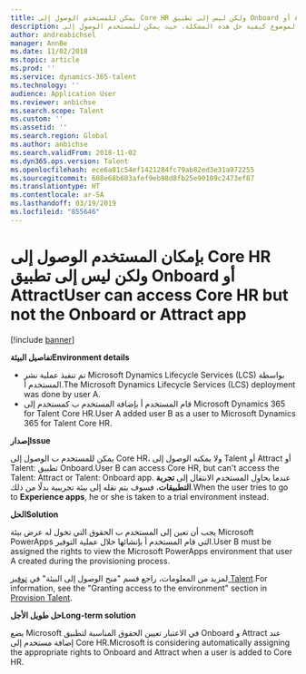 ```yaml
---
title: يمكن للمستخدم الوصول إلى Core HR ولكن ليس إلى تطبيق Onboard أو Attract
description: يتناول هذا الموضوع كيفية حل هذه المشكلة، حيث يمكن للمستخدم الوصول إلى Microsoft Dynamics 365 for Talent Core HR، ولكن لا يمكنه الوصول إلى تطبيق Attract أو Onboard.
author: andreabichsel
manager: AnnBe
ms.date: 11/02/2018
ms.topic: article
ms.prod: ''
ms.service: dynamics-365-talent
ms.technology: ''
audience: Application User
ms.reviewer: anbichse
ms.search.scope: Talent
ms.custom: ''
ms.assetid: ''
ms.search.region: Global
ms.author: anbichse
ms.search.validFrom: 2018-11-02
ms.dyn365.ops.version: Talent
ms.openlocfilehash: ece6a81c54ef1421284fc79ab82ed3e31a972255
ms.sourcegitcommit: 608e68b603afef9eb98d8fb25e90109c2473ef87
ms.translationtype: HT
ms.contentlocale: ar-SA
ms.lasthandoff: 03/19/2019
ms.locfileid: "855646"
---
```

# <a name="user-can-access-core-hr-but-not-the-onboard-or-attract-app"></a><span data-ttu-id="dd0f0-103">بإمكان المستخدم الوصول إلى Core HR ولكن ليس إلى تطبيق Onboard أو Attract</span><span class="sxs-lookup"><span data-stu-id="dd0f0-103">User can access Core HR but not the Onboard or Attract app</span></span>

[!include [banner](includes/banner.md)]

<span data-ttu-id="dd0f0-104">**تفاصيل البيئة**</span><span class="sxs-lookup"><span data-stu-id="dd0f0-104">**Environment details**</span></span>

- <span data-ttu-id="dd0f0-105">تم تنفيذ عملية نشر Microsoft Dynamics Lifecycle Services (LCS) بواسطة المستخدم أ.</span><span class="sxs-lookup"><span data-stu-id="dd0f0-105">The Microsoft Dynamics Lifecycle Services (LCS) deployment was done by user A.</span></span>
- <span data-ttu-id="dd0f0-106">قام المستخدم أ بإضافة المستخدم ب كمستخدم إلى Microsoft Dynamics 365 for Talent Core HR.</span><span class="sxs-lookup"><span data-stu-id="dd0f0-106">User A added user B as a user to Microsoft Dynamics 365 for Talent Core HR.</span></span>

<span data-ttu-id="dd0f0-107">**إصدار**</span><span class="sxs-lookup"><span data-stu-id="dd0f0-107">**Issue**</span></span>

<span data-ttu-id="dd0f0-108">يمكن للمستخدم ب الوصول إلى Core HR، ولا يمكنه الوصول إلى Talent أو Attract أو Talent: تطبيق Onboard.</span><span class="sxs-lookup"><span data-stu-id="dd0f0-108">User B can access Core HR, but can't access the Talent: Attract or Talent: Onboard app.</span></span> <span data-ttu-id="dd0f0-109">عندما يحاول المستخدم الانتقال إلى **تجربة التطبيقات**، فسوف يتم نقله إلى بيئة تجريبية بدلًا من ذلك.</span><span class="sxs-lookup"><span data-stu-id="dd0f0-109">When the user tries to go to **Experience apps**, he or she is taken to a trial environment instead.</span></span>

<span data-ttu-id="dd0f0-110">**الحل**</span><span class="sxs-lookup"><span data-stu-id="dd0f0-110">**Solution**</span></span>

<span data-ttu-id="dd0f0-111">يجب أن تعين إلى المستخدم ب الحقوق التي تخول له عرض بيئة Microsoft PowerApps التي قام المستخدم أ بإنشائها خلال عملية التوفير.</span><span class="sxs-lookup"><span data-stu-id="dd0f0-111">User B must be assigned the rights to view the Microsoft PowerApps environment that user A created during the provisioning process.</span></span>

<span data-ttu-id="dd0f0-112">لمزيد من المعلومات، راجع قسم "منح الوصول إلى البيئة" في [توفير Talent](https://docs.microsoft.com/en-us/dynamics365/unified-operations/talent/provisioning-talent).</span><span class="sxs-lookup"><span data-stu-id="dd0f0-112">For information, see the "Granting access to the environment" section in [Provision Talent](https://docs.microsoft.com/en-us/dynamics365/unified-operations/talent/provisioning-talent).</span></span>

<span data-ttu-id="dd0f0-113">**حل طويل الأجل**</span><span class="sxs-lookup"><span data-stu-id="dd0f0-113">**Long-term solution**</span></span>

<span data-ttu-id="dd0f0-114">يضع Microsoft في الاعتبار تعيين الحقوق المناسبة لتطبيق Onboard و Attract عند إضافة مستخدم إلى Core HR.</span><span class="sxs-lookup"><span data-stu-id="dd0f0-114">Microsoft is considering automatically assigning the appropriate rights to Onboard and Attract when a user is added to Core HR.</span></span>
